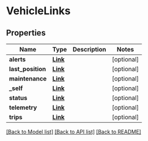 # VehicleLinks

## Properties
Name | Type | Description | Notes
------------ | ------------- | ------------- | -------------
**alerts** | [**Link**](Link.md) |  | [optional] 
**last_position** | [**Link**](Link.md) |  | [optional] 
**maintenance** | [**Link**](Link.md) |  | [optional] 
**_self** | [**Link**](Link.md) |  | [optional] 
**status** | [**Link**](Link.md) |  | [optional] 
**telemetry** | [**Link**](Link.md) |  | [optional] 
**trips** | [**Link**](Link.md) |  | [optional] 

[[Back to Model list]](../../README.md#documentation-for-models) [[Back to API list]](../../README.md#documentation-for-api-endpoints) [[Back to README]](../../README.md)



